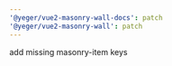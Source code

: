 ```yaml
---
'@yeger/vue2-masonry-wall-docs': patch
'@yeger/vue2-masonry-wall': patch
---
```


add missing masonry-item keys
